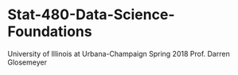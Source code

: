 # Stat-480-Data-Science-Foundations

University of Illinois at Urbana-Champaign Spring 2018 Prof. Darren Glosemeyer
